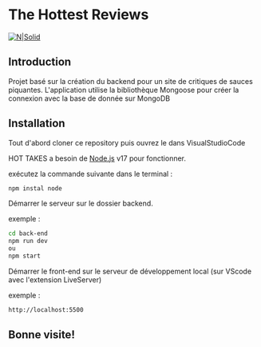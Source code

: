 # The Hottest Reviews

[![N|Solid](https://www.clipartmax.com/png/full/33-330167_awesome-sauce-clipart-hot-sauce-with-transparent.png)](https://nodesource.com/products/nsolid)

## Introduction

Projet basé sur la création du backend pour un site de critiques de sauces piquantes.
L'application utilise la bibliothèque Mongoose pour créer la connexion avec la base de donnée sur MongoDB

## Installation

Tout d'abord cloner ce repository puis ouvrez le dans VisualStudioCode

HOT TAKES a besoin de [Node.js](https://nodejs.org/) v17 pour fonctionner.

exécutez la commande suivante dans le terminal  :

```sh
npm instal node
```

Démarrer le serveur sur le dossier backend.

exemple :

```sh
cd back-end
npm run dev
ou
npm start
```
Démarrer le front-end sur le serveur de développement local
(sur VScode avec l'extension LiveServer)

exemple :

```sh
http://localhost:5500
```

## Bonne visite!
